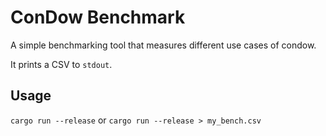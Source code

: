 # ConDow Benchmark

A simple benchmarking tool that measures different use cases of condow.

It prints a CSV to `stdout`.

## Usage

`cargo run --release` or `cargo run --release > my_bench.csv`
